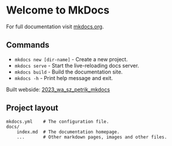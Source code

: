 # Welcome to MkDocs

For full documentation visit [mkdocs.org](https://www.mkdocs.org).

## Commands

* `mkdocs new [dir-name]` - Create a new project.
* `mkdocs serve` - Start the live-reloading docs server.
* `mkdocs build` - Build the documentation site.
* `mkdocs -h` - Print help message and exit.

Built webside: [2023_wa_sz_petrik_mkdocs](https://gyarab.github.io/2023_wa_sz_petrik_mkdocs/)


## Project layout

    mkdocs.yml    # The configuration file.
    docs/
        index.md  # The documentation homepage.
        ...       # Other markdown pages, images and other files.
